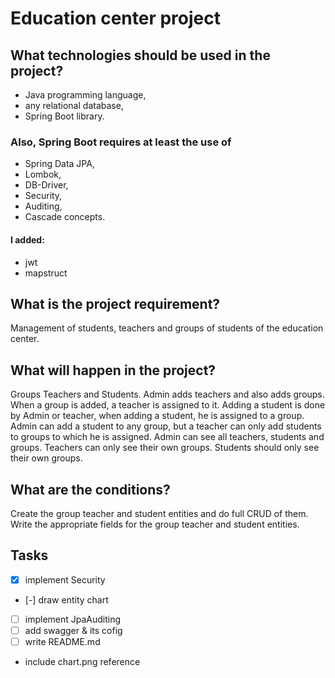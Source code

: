 # Education center project
## What technologies should be used in the project?
 * Java programming language,
 * any relational database,
 * Spring Boot library. 

### Also, Spring Boot requires at least the use of 
 * Spring Data JPA,
 * Lombok,
 * DB-Driver,
 * Security,
 * Auditing,
 * Cascade concepts.
#### I added:
 * jwt
 * mapstruct

## What is the project requirement? 
Management of students, teachers and groups of students of the education center.

## What will happen in the project? 
Groups Teachers and Students.
Admin adds teachers and also adds groups. When a group is added, a teacher is assigned to it. 
Adding a student is done by Admin or teacher, when adding a student, he is assigned to a group.
Admin can add a student to any group, but a teacher can only add students to groups to which he is assigned.
Admin can see all teachers, students and groups. Teachers can only see their own groups. Students should only see their own groups.

## What are the conditions? 
Create the group teacher and student entities and do full CRUD of them.
Write the appropriate fields for the group teacher and student entities.

## Tasks
 - [x] implement Security
 - [-] draw entity chart
 - [ ] implement JpaAuditing
 - [ ] add swagger & its cofig
 - [ ] write README.md
  - include chart.png reference

